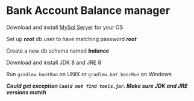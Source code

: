 # Bank Account Balance manager

Download and install [MySql Server](https://dev.mysql.com/downloads/mysql/) for your OS

Set up ***root*** db user to have matching password ***root***

Create a new db schema named ***balance***

Download and install JDK 8 and JRE 8

Run `gradlew bootRun` on UNIX or `gradlew.bat boorRun` on Windows

***Could get exception `Could not find tools.jar`. Make sure JDK and JRE versions match***